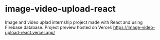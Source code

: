 # image-video-upload-react
Image and video uplad internship project made with React and using Firebase database.
Project preview hosted on Vercel: https://image-video-upload-react.vercel.app/ 
